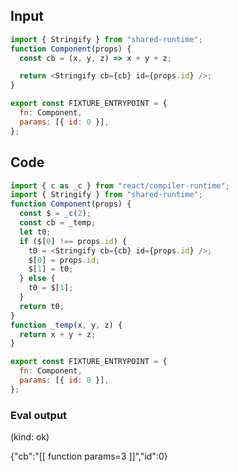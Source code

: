 
## Input

```javascript
import { Stringify } from "shared-runtime";
function Component(props) {
  const cb = (x, y, z) => x + y + z;

  return <Stringify cb={cb} id={props.id} />;
}

export const FIXTURE_ENTRYPOINT = {
  fn: Component,
  params: [{ id: 0 }],
};

```

## Code

```javascript
import { c as _c } from "react/compiler-runtime";
import { Stringify } from "shared-runtime";
function Component(props) {
  const $ = _c(2);
  const cb = _temp;
  let t0;
  if ($[0] !== props.id) {
    t0 = <Stringify cb={cb} id={props.id} />;
    $[0] = props.id;
    $[1] = t0;
  } else {
    t0 = $[1];
  }
  return t0;
}
function _temp(x, y, z) {
  return x + y + z;
}

export const FIXTURE_ENTRYPOINT = {
  fn: Component,
  params: [{ id: 0 }],
};

```
      
### Eval output
(kind: ok) <div>{"cb":"[[ function params=3 ]]","id":0}</div>